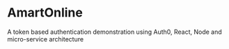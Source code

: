 # AmartOnline
A token based authentication demonstration using Auth0, React, Node and micro-service architecture
